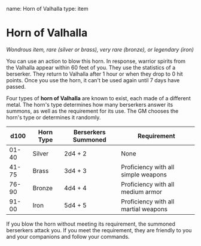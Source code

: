 name: Horn of Valhalla type: item

# Horn of Valhalla
_Wondrous item, rare (silver or brass), very rare (bronze), or legendary (iron)_

You can use an action to blow this horn. In response, warrior spirits from the Valhalla appear within 60 feet of you. They use the statistics of a berserker. They return to Valhalla after 1 hour or when they drop to 0 hit points. Once you use the horn, it can't be used again until 7 days have passed.

Four types of **horn of Valhalla** are known to exist, each made of a different metal. The horn's type determines how many berserkers answer its summons, as well as the requirement for its use. The GM chooses the horn's type or determines it randomly.

| d100  | Horn Type | Berserkers Summoned | Requirement                          |
| ----- | --------- | ------------------- | ------------------------------------ |
| 01-40 | Silver    | 2d4 + 2             | None                                 |
| 41-75 | Brass     | 3d4 + 3             | Proficiency with all simple weapons  |
| 76-90 | Bronze    | 4d4 + 4             | Proficiency with all medium armor    |
| 91-00 | Iron      | 5d4 + 5             | Proficiency with all martial weapons |

If you blow the horn without meeting its requirement, the summoned berserkers attack you. If you meet the requirement, they are friendly to you and your companions and follow your commands. 
